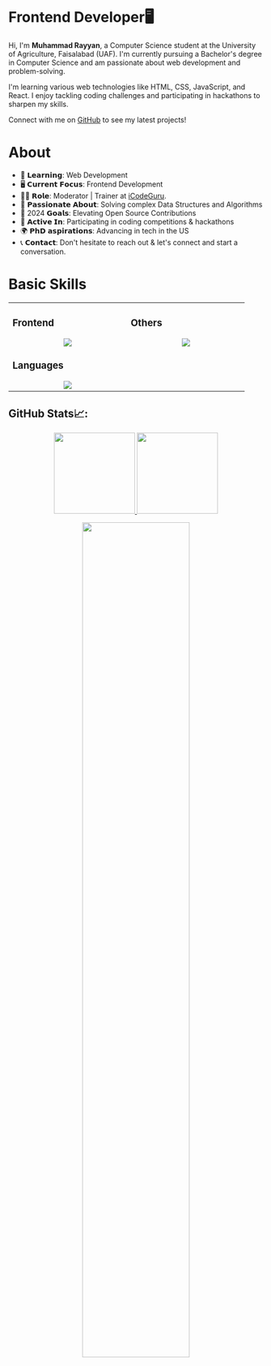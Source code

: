 

# Frontend Developer🖥️


Hi, I'm **Muhammad Rayyan**, a Computer Science student at the University of Agriculture, Faisalabad (UAF). I'm currently pursuing a Bachelor's degree in Computer Science and am passionate about web development and problem-solving. 

I'm learning various web technologies like HTML, CSS, JavaScript, and React. I enjoy tackling coding challenges and participating in hackathons to sharpen my skills. 

Connect with me on [GitHub](https://github.com/code-with-anonymous) to see my latest projects!


<!-- 
[![LeetCode user arham_ansari11](https://img.shields.io/badge/dynamic/json?style=for-the-badge&labelColor=black&color=%23ffa116&label=Solved&query=solved&url=https%3A%2F%2Fleetcode-badge.vercel.app%2Fapi%2Fusers%2Farham_ansari11&logo=leetcode&logoColor=yellow)](https://leetcode.com/arham_ansari11/)
-->
# About

<!-- Bio -->
- 📘  𝗟𝗲𝗮𝗿𝗻𝗶𝗻𝗴: Web Development
- 🖥️ 𝗖𝘂𝗿𝗿𝗲𝗻𝘁 𝗙𝗼𝗰𝘂𝘀: Frontend Development
- 👨‍🏫 𝗥𝗼𝗹𝗲: Moderator | Trainer at <a href="https://www.icode.guru/" target="_blank">iCodeGuru</a>.
- 🧠 𝗣𝗮𝘀𝘀𝗶𝗼𝗻𝗮𝘁𝗲 𝗔𝗯𝗼𝘂𝘁: Solving complex Data Structures and Algorithms
- 🥅 2024 𝗚𝗼𝗮𝗹𝘀: Elevating Open Source Contributions
- 🚀 𝗔𝗰𝘁𝗶𝘃𝗲 𝗜𝗻: Participating in coding competitions & hackathons
- 🌍 𝗣𝗵𝗗 𝗮𝘀𝗽𝗶𝗿𝗮𝘁𝗶𝗼𝗻𝘀: Advancing in tech in the US
- 📞 𝗖𝗼𝗻𝘁𝗮𝗰𝘁: Don't hesitate to reach out & let's connect and start a conversation.

# Basic Skills

<table><tr><td valign="top" width="25%">

### Frontend  
<a href="https://github.com/code-with-anonymous">
<div align="center">  
       <img src="https://skillicons.dev/icons?i=html,css,bootstrap,tailwind,js,react&perline=3" /> 
</div>
</a>


    
### Languages
<a href="https://github.com/code-with-anonymous">
<div align="center">
       <img src="https://skillicons.dev/icons?i=js,cpp,python,&perline=3" /> 
</div>
</a>

</td><td valign="top" width="25%">
  
### Others
<a href="https://github.com/code-with-anonymous">
<div align="center">
       <img src="https://skillicons.dev/icons?i=git,github,npm,figma,vscode,netlify,vite,discord,stackoverflow,vscodeqt&perline=4" /> 
</div>
</a>
</td>
</tr></table>

## GitHub Stats📈:
<p align="center">
    <a href="https://github.com/code-with-anonymous">
        <img height="160em" src="https://github-readme-stats-git-masterrstaa-rickstaa.vercel.app/api?username=code-with-anonymous&show_icons=true&theme=algolia&include_all_commits=true&count_private=true&hide_border=true"/>
        <img height="160em" src="https://github-readme-stats-eight-theta.vercel.app/api/top-langs/?username=code-with-anonymous&langs_count=12&layout=compact&theme=algolia&include_all_commits=true&count_private=true&hide_border=true" />
    </a>
</p>

<p align="center">
    <a href="https://github.com/code-with-anonymous"> 
        <img width="65%" src="https://github-readme-streak-stats.herokuapp.com/?user=code-with-anonymous&theme=algolia&hide_border=true" /> 
    </a>  
</p>

<br>

<!-- 
<div align="center">
    <a href="https://github.com/code-with-anonymous">
        <img src="https://quotes-github-readme.vercel.app/api?theme=dark">
    </a>
</div> 
-->
